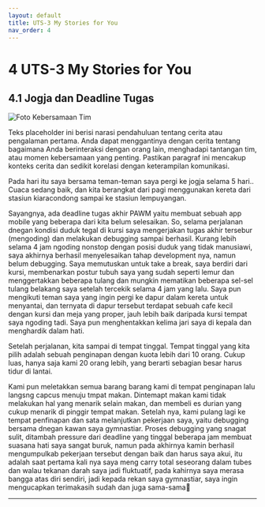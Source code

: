```yaml
---
layout: default
title: UTS-3 My Stories for You
nav_order: 4
---
```


# 4 UTS-3 My Stories for You

## 4.1 Jogja dan Deadline Tugas

![Foto Kebersamaan Tim](https://via.placeholder.com/1200x400?text=Placeholder+Foto+Tim+Anda)

Teks placeholder ini berisi narasi pendahuluan tentang cerita atau pengalaman pertama. Anda dapat menggantinya dengan cerita tentang bagaimana Anda berinteraksi dengan orang lain, menghadapi tantangan tim, atau momen kebersamaan yang penting.
Pastikan paragraf ini mencakup konteks cerita dan sedikit korelasi dengan keterampilan komunikasi.

Pada hari itu saya bersama teman-teman saya pergi ke jogja selama 5 hari.. Cuaca sedang baik, dan kita berangkat dari pagi menggunakan kereta dari stasiun kiaracondong sampai ke stasiun lempuyangan.

Sayangnya, ada deadline tugas akhir PAWM yaitu membuat sebuah app mobile yang beberapa dari kita belum selesaikan. So, selama perjalanan dnegan kondisi duduk tegal di kursi saya mengerjakan tugas akhir tersebur (mengoding) dan melakukan debugging sampai berhasil. Kurang lebih selama 4 jam ngoding nonstop dengan posisi duduk yang tidak manusiawi, saya akhirnya berhasil menyelesaikan tahap development nya, namun belum debugging. Saya memutuskan untuk take a break, saya berdiri dari kursi, membenarkan postur tubuh saya yang sudah seperti lemur dan menggertakkan beberapa tulang dan mungkin mematikan beberapa sel-sel tulang belakang saya setelah tercekik selama 4 jam yang lalu. Saya pun mengikuti teman saya yang ingin pergi ke dapur dalam kereta untuk menyantai, dan ternyata di dapur tersebut terdapat sebuah cafe kecil dengan kursi dan meja yang proper, jauh lebih baik daripada kursi tempat saya ngoding tadi. Saya pun menghentakkan kelima jari saya di kepala dan menghardik dalam hati.

Setelah perjalanan, kita sampai di tempat tinggal. Tempat tinggal yang kita pilih adalah sebuah penginapan dengan kuota lebih dari 10 orang. Cukup luas, hanya saja kami 20 orang lebih, yang berarti sebagian besar harus tidur di lantai.

Kami pun meletakkan semua barang barang kami di tempat penginapan lalu langsng capcus menuju tmpat makan. Dintemapt makan kami tidak melakukan hal yang menarik selain makan, dan membeli es durian yang cukup menarik di pinggir tempat makan. Setelah nya, kami pulang lagi ke tempat penfinapan dan sata melanjutkan pekerjaan saya, yaitu debugging bersama dnegan kawan saya gymnastiar. Proses debugging yang snagat sulit, ditambah pressure dari deadline yang tinggal beberapa jam membuat suasana hati saya sangat buruk, namun pada akhirnya kamin berhasil mengumpulkab pekerjaan tersebut dengan baik dan harus saya akui, itu adalah saat pertama kali nya saya meng carry total seseorang dalam tubes dan walau tekanan darah saya jadi fluktuatif, pada kahirnya saya merasa bangga atas diri sendiri, jadi kepada rekan saya gymnastiar, saya ingin mengucapkan terimakasih sudah dan juga sama-sama🙏

---

